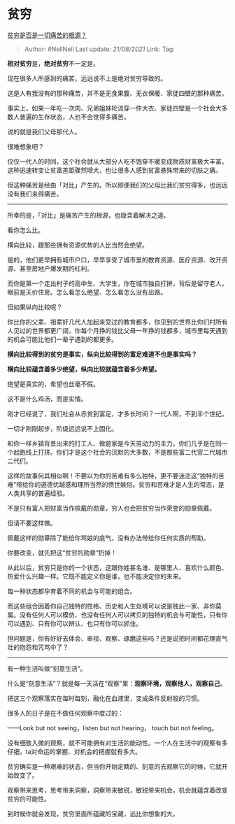 # 贫穷
[贫穷是否是一切痛苦的根源？](https://www.zhihu.com/question/304960873/answer/1707399183)

> Author: #NellNell 
> Last update: *21/08/2021* 
> Link:
> Tag: 
  
**相对贫穷**是，**绝对贫穷**不一定是。

现在很多人所感到的痛苦，远远说不上是绝对贫穷导致的。

这是人有我没有的那种痛苦，并不是无食果腹、无衣保暖、家徒四壁的那种痛苦。

事实上，如果一年吃一次肉、兄弟姐妹轮流穿一件大衣、家徒四壁是一个社会大多数人普遍的生存状态，人也不会觉得多痛苦。

说的就是我们父母那代人。

很难想象吧？

仅仅一代人的时间，这个社会就从大部分人吃不饱穿不暖变成物质财富极大丰富。这种迅速转变让贫富差距骤然增大，也让很多人感到贫富悬殊带来的切肤之痛。

但这种痛苦是经由「对比」产生的。所以即便我们的父母比我们贫穷得多，也远远没有我们来得痛苦。

---

所幸的是，「对比」是痛苦产生的根源，也隐含着解决之道。

看你怎么比。

横向比较，跟那些拥有资源优势的人比当然会绝望。

是的，他们更早拥有城市户口，早早享受了城市里的教育资源、医疗资源、改开资源、甚至房地产爆发期的红利。

而你是第一个走出村子的高中生、大学生，你在城市独自打拼，背后是留守老人，眼前是天价住房。怎么看怎么绝望、怎么看怎么没有出路。

但如果纵向比较呢？

你比你的父辈、祖辈好几代人加起来受过的教育都多，你见到的世界比你们村所有人见过的世界都更广阔，你每个月挣的钱比父母一年挣的钱都多，城市里每天遇到的机会可能比他们一辈子遇到的都更多。

**横向比较得到的贫穷是事实，纵向比较得到的富足难道不也是事实吗？**

**横向比较蕴含着多少绝望，纵向比较就蕴含着多少希望。**

绝望是真实的，希望也丝毫不假。

这不是什么鸡汤，而是实情。

刚才已经说了，我们社会从赤贫到富足，才多长时间？一代人啊，不到半个世纪。

一切才刚刚起步，阶级远远说不上固化。

和你一样乡镇背景出来的打工人、做题家是今天劳动力的主力，你们几乎是在同一个起跑线上打拼。你们才是这个社会的沉默的大多数，不是那些富二代官二代城市二代们。

这样的故事何其相似啊！不要以为你的苦难有多么独特，更不要迷恋这“独特的苦难”带给你的道德优越感和理所当然的愤世嫉俗。贫穷和苦难才是人生的常态，是人类共享的普遍经验。

不是只有富人把财富当作佩戴的勋章，穷人也会把贫穷当作荣誉的勋章佩戴。

但请不要这样做。

佩戴这样的勋章除了能给你骂娘的底气，没有办法带给你任何实质的帮助。

你要改变，就先把这“贫穷的勋章”扔掉！

从此以后，贫穷只是你的一个状态，这跟你姓甚名谁、是哪里人、喜欢什么颜色、热爱什么兴趣一样。它既不能定义你是谁，也不能决定你的未来。

每一种状态都孕育着不同的机会与可能的组合。

而这些组合因着你自己独特的性格、历史和人生处境可以说是独此一家、非你莫属。没有任何人可以模仿、也没有任何人可以拷贝的独特的机会与可能性，只有你可以遇到、只有你可以辨认、也只有你可以抓住。

但问题是，你有好好去体会、审视、观察、琢磨这些吗？还是说把时间都花理直气壮的抱怨和咒骂中了？

---

有一种生活叫做“刻意生活”。

什么是“刻意生活”？就是每一天活在“观察”里：**观察环境，观察他人，观察自己**。

把这三个观察落实在每时每刻，融化在血液里，变成条件反射般的习惯。

很多人的日子是在不做任何观察中度过的：

——Look but not seeing，listen but not hearing， touch but not feeling。

没有细致入微的观察，就不可能拥有对生活的能动性。一个人在生活中的观察有多仔细，ta对命运的掌握、对机会的把握就有多大。

贫穷确实是一种艰难的状态，但当你开始定睛的、刻意的去观察它的时候，它就开始改变了。

观察带来思考，思考带来洞察，洞察带来敏锐，敏锐带来机会。机会就蕴含着改变贫穷的可能性。

到时候你就会发现，贫穷里面所蕴藏的宝藏，远比你想象的大。